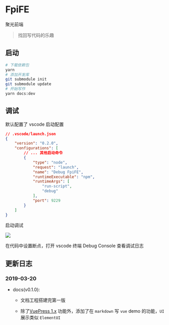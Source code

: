# FpiFE

聚光前端

>  找回写代码的乐趣

## 启动

```bash
# 下载依赖包
yarn
# 添加开发库
git submodule init
git submodule update
# 开始写作
yarn docs:dev
```

## 调试

默认配置了 vscode 启动配置

```json
// .vscode/launch.json
{
    "version": "0.2.0",
    "configurations": [
        // ... 其他启动命令
        {
            "type": "node",
            "request": "launch",
            "name": "Debug FpiFE",
            "runtimeExecutable": "npm",
            "runtimeArgs": [
                "run-script",
                "debug"
            ],
            "port": 9229
        }
    ]
}
```

启动调试

![](http://ww1.sinaimg.cn/mw690/a75caef7gy1g16s7mfla1j20qu0kmjti.jpg)

在代码中设置断点，打开 vscode 终端 Debug Console 查看调试日志

## 更新日志

### 2019-03-20

- docs(v0.1.0): 

    - 文档工程搭建完第一版
  
    - 除了[VuePress 1.x](https://v1.vuepress.vuejs.org/zh/) 功能外，添加了在 `markdown` 写 `vue` demo 的功能，`UI` 展示类似 `ElementUI`
  

